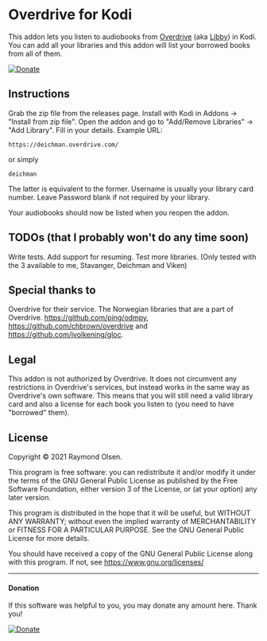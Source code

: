 # Overdrive for Kodi
This addon lets you listen to audiobooks from [Overdrive](https://www.overdrive.com/) (aka [Libby](https://libbyapp.com/)) in Kodi. You can add all your libraries and this addon will list your borrowed books from all of them. 

 [![Donate](https://img.shields.io/badge/Donate-PayPal-green.svg)](https://www.paypal.com/donate?hosted_button_id=HCETPXTC7Y4GA)

## Instructions
Grab the zip file from the releases page. 
Install with Kodi in Addons -> "Install from zip file".
Open the addon and go to "Add/Remove Libraries" -> "Add Library".
Fill in your details.
Example URL:

    https://deichman.overdrive.com/
or simply

    deichman
The latter is equivalent to the former.
Username is usually your library card number.
Leave Password blank if  not required by your library.

Your audiobooks should now be listed when you reopen the addon.


## TODOs (that I probably won't do any time soon)
Write tests.
Add support for resuming.
Test more libraries. (Only tested with the 3 available to me, Stavanger, Deichman and Viken)


## Special thanks to
Overdrive for their service.
The Norwegian libraries that are a part of Overdrive.
https://github.com/ping/odmpy,
https://github.com/chbrown/overdrive and
https://github.com/jvolkening/gloc.


## Legal
This addon is not authorized by Overdrive. It does not circumvent any restrictions in Overdrive's services, but instead works in the same way as Overdrive's own software. This means that you will still need a valid library card and also a license for each book you listen to (you need to have "borrowed" them).


## License
Copyright © 2021 Raymond Olsen.

This program is free software: you can redistribute it and/or modify it under the terms of the GNU General Public License as published by the Free Software Foundation, either version 3 of the License, or (at your option) any later version.

This program is distributed in the hope that it will be useful, but WITHOUT ANY WARRANTY; without even the implied warranty of MERCHANTABILITY or FITNESS FOR A PARTICULAR PURPOSE. See the GNU General Public License for more details.

You should have received a copy of the GNU General Public License along with this program. If not, see https://www.gnu.org/licenses/


---
#### Donation
If this software was helpful to you, you may donate any amount here.
Thank you!

[![Donate](https://img.shields.io/badge/Donate-PayPal-green.svg)](https://www.paypal.com/donate?hosted_button_id=HCETPXTC7Y4GA)
